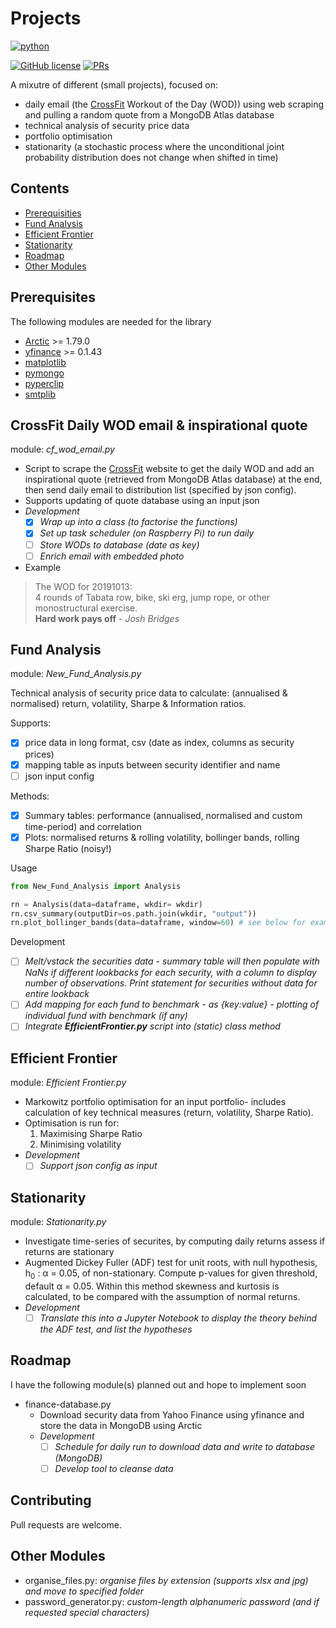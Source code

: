 # Projects

<p align="left">
    <a href="https://www.python.org/">
        <img src="https://ForTheBadge.com/images/badges/made-with-python.svg"
            alt="python"></a> &nbsp;
</p>

[![GitHub license](https://img.shields.io/badge/License-MIT-brightgreen.svg?style=flat-square)](https://github.com/VivekPa/AIAlpha/blob/master/LICENSE) 
[![PRs](https://img.shields.io/badge/PRs-welcome-brightgreen.svg?style=flat-square)](http://makeapullrequest.com)

A mixutre of different (small projects), focused on:
- daily email (the [CrossFit](http://www.crossfit.com) Workout of the Day (WOD)) using web scraping and pulling a random quote from a MongoDB Atlas database
- technical analysis of security price data 
- portfolio optimisation 
- stationarity (a stochastic process where the unconditional joint probability 
 distribution does not change when shifted in time) 

## Contents
- [Prerequisities](#prerequisites)
- [Fund Analysis](#fund-analysis)
- [Efficient Frontier](#efficient-frontier)
- [Stationarity](#stationarity)
- [Roadmap](#roadmap)
- [Other Modules](#other-modules)


## Prerequisites
The following modules are needed for the library
* [Arctic](https://github.com/manahl/arctic) >= 1.79.0
* [yfinance](https://github.com/ranaroussi/yfinance) >= 0.1.43
* [matplotlib](https://github.com/matplotlib/matplotlib)
* [pymongo](https://github.com/mher/pymongo)
* [pyperclip](https://github.com/asweigart/pyperclip)
* [smtplib](https://docs.python.org/3/library/smtplib.html)

## CrossFit Daily WOD email & inspirational quote
module: *cf_wod_email.py*  
- Script to scrape the [CrossFit](http://www.crossfit.com) website to get the daily WOD and add an 
inspirational quote (retrieved from MongoDB Atlas database) at the end, then send daily email to distribution list (specified by json config).
- Supports updating of quote database using an input json
- *Development*
    - [X] *Wrap up into a class (to factorise the functions)*
    - [X] *Set up task scheduler (on Raspberry Pi) to run daily*
    - [ ] *Store WODs to database (date as key)*
    - [ ] *Enrich email with embedded photo*

- Example
> The WOD for 20191013:  
> 4 rounds of Tabata row, bike, ski erg, jump rope, or other monostructural exercise.   
> **Hard work pays off** - *Josh Bridges*

## Fund Analysis 
module: *New_Fund_Analysis.py*

Technical analysis of security price data to calculate: (annualised & normalised) 
return, volatility, Sharpe & Information ratios.

Supports:
- [X] price data in long format, csv (date as index, columns as security prices)
- [X] mapping table as inputs between security identifier and name
- [ ] json input config 

Methods:
 - [X] Summary tables: performance (annualised, normalised and custom time-period) and correlation
 - [X] Plots: normalised returns & rolling volatility, bollinger bands, rolling Sharpe Ratio (noisy!)

Usage
```python
from New_Fund_Analysis import Analysis

rn = Analysis(data=dataframe, wkdir= wkdir)
rn.csv_summary(outputDir=os.path.join(wkdir, "output"))  
rn.plot_bollinger_bands(data=dataframe, window=60) # see below for example of returned plot
```

Development
- [ ] *Melt/vstack the securities data - summary table will then populate with NaNs if different lookbacks for 
each security, with a column to display number of observations. Print statement for
securities without data for entire lookback*
- [ ] *Add mapping for each fund to benchmark - as {key:value} - plotting of individual fund with benchmark (if any)*
- [ ] *Integrate **EfficientFrontier.py** script into (static) class method*

<!---
Plots
- Bollinger band plot - Monks Investment Trust.

![alt text][image] https://github.com/philip-papasavvas/projects/blob/master/images/MONKS%20INVESTMENT%20TRUST%20PLC%20Price%20%26%20Vol%20History.png "Example Bollinger Band & Rolling Volatility Plot"
-->

## Efficient Frontier
module: *Efficient Frontier.py*
- Markowitz portfolio optimisation for an input portfolio- includes calculation of key
technical measures (return, volatility, Sharpe Ratio).
- Optimisation is run for:
    1. Maximising Sharpe Ratio
    2. Minimising volatility
- *Development*
    - [ ] *Support json config as input*

## Stationarity
module: *Stationarity.py*
- Investigate time-series of securites, by computing daily returns assess if returns are stationary
- Augmented Dickey Fuller (ADF) test for unit roots, with null hypothesis,
  h<sub>0</sub> : &alpha; = 0.05, of non-stationary. Compute p-values for given threshold, default 
  &alpha; = 0.05. 
  Within this method skewness and kurtosis is calculated, to be compared with the assumption of normal returns.
- *Development*
    - [ ] *Translate this into a Jupyter Notebook to display the theory behind the ADF test, and list the hypotheses*

## Roadmap
I have the following module(s) planned out and hope to implement soon
                                                                                                                             
- finance-database.py
    - Download security data from Yahoo Finance using yfinance and store the data in MongoDB using Arctic
    - *Development*
        - [ ] *Schedule for daily run to download data and write to database (MongoDB)*
        - [ ] *Develop tool to cleanse data* 

## Contributing
Pull requests are welcome.

## Other Modules
- organise_files.py: *organise files by extension (supports xlsx and jpg) and move to specified folder*
- password_generator.py: *custom-length alphanumeric password (and if requested special characters)*

